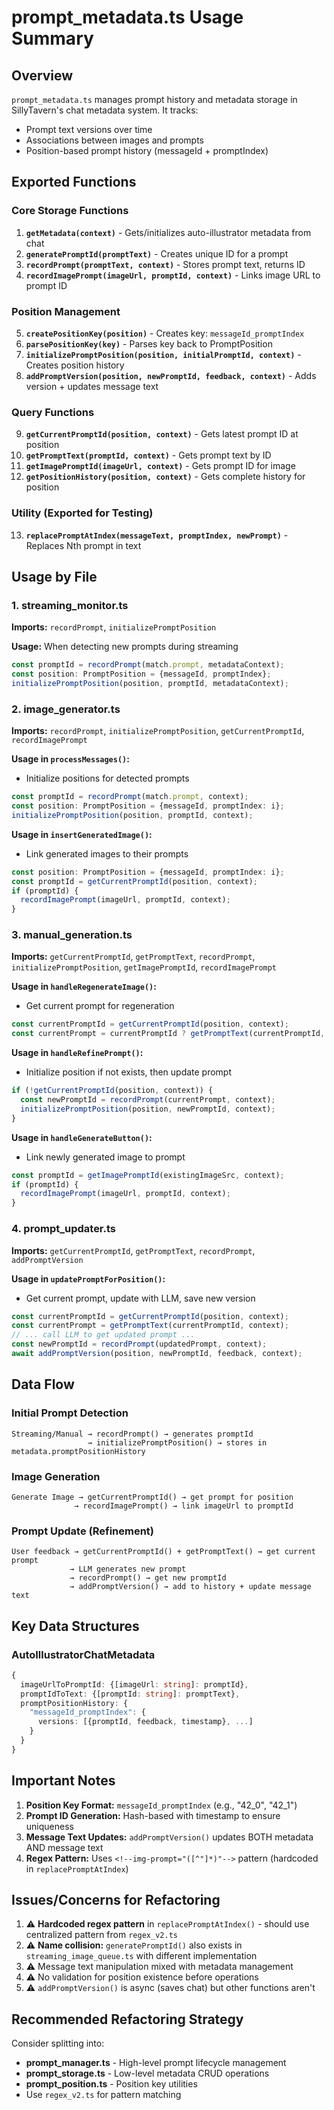 # prompt_metadata.ts Usage Summary

## Overview
`prompt_metadata.ts` manages prompt history and metadata storage in SillyTavern's chat metadata system. It tracks:
- Prompt text versions over time
- Associations between images and prompts
- Position-based prompt history (messageId + promptIndex)

## Exported Functions

### Core Storage Functions
1. **`getMetadata(context)`** - Gets/initializes auto-illustrator metadata from chat
2. **`generatePromptId(promptText)`** - Creates unique ID for a prompt
3. **`recordPrompt(promptText, context)`** - Stores prompt text, returns ID
4. **`recordImagePrompt(imageUrl, promptId, context)`** - Links image URL to prompt ID

### Position Management
5. **`createPositionKey(position)`** - Creates key: `messageId_promptIndex`
6. **`parsePositionKey(key)`** - Parses key back to PromptPosition
7. **`initializePromptPosition(position, initialPromptId, context)`** - Creates position history
8. **`addPromptVersion(position, newPromptId, feedback, context)`** - Adds version + updates message text

### Query Functions
9. **`getCurrentPromptId(position, context)`** - Gets latest prompt ID at position
10. **`getPromptText(promptId, context)`** - Gets prompt text by ID
11. **`getImagePromptId(imageUrl, context)`** - Gets prompt ID for image
12. **`getPositionHistory(position, context)`** - Gets complete history for position

### Utility (Exported for Testing)
13. **`replacePromptAtIndex(messageText, promptIndex, newPrompt)`** - Replaces Nth prompt in text

## Usage by File

### 1. **streaming_monitor.ts**
**Imports:** `recordPrompt`, `initializePromptPosition`

**Usage:** When detecting new prompts during streaming
```typescript
const promptId = recordPrompt(match.prompt, metadataContext);
const position: PromptPosition = {messageId, promptIndex};
initializePromptPosition(position, promptId, metadataContext);
```

### 2. **image_generator.ts**
**Imports:** `recordPrompt`, `initializePromptPosition`, `getCurrentPromptId`, `recordImagePrompt`

**Usage in `processMessages()`:**
- Initialize positions for detected prompts
```typescript
const promptId = recordPrompt(match.prompt, context);
const position: PromptPosition = {messageId, promptIndex: i};
initializePromptPosition(position, promptId, context);
```

**Usage in `insertGeneratedImage()`:**
- Link generated images to their prompts
```typescript
const position: PromptPosition = {messageId, promptIndex: i};
const promptId = getCurrentPromptId(position, context);
if (promptId) {
  recordImagePrompt(imageUrl, promptId, context);
}
```

### 3. **manual_generation.ts**
**Imports:** `getCurrentPromptId`, `getPromptText`, `recordPrompt`, `initializePromptPosition`, `getImagePromptId`, `recordImagePrompt`

**Usage in `handleRegenerateImage()`:**
- Get current prompt for regeneration
```typescript
const currentPromptId = getCurrentPromptId(position, context);
const currentPrompt = currentPromptId ? getPromptText(currentPromptId, context) : fallback;
```

**Usage in `handleRefinePrompt()`:**
- Initialize position if not exists, then update prompt
```typescript
if (!getCurrentPromptId(position, context)) {
  const newPromptId = recordPrompt(currentPrompt, context);
  initializePromptPosition(position, newPromptId, context);
}
```

**Usage in `handleGenerateButton()`:**
- Link newly generated image to prompt
```typescript
const promptId = getImagePromptId(existingImageSrc, context);
if (promptId) {
  recordImagePrompt(imageUrl, promptId, context);
}
```

### 4. **prompt_updater.ts**
**Imports:** `getCurrentPromptId`, `getPromptText`, `recordPrompt`, `addPromptVersion`

**Usage in `updatePromptForPosition()`:**
- Get current prompt, update with LLM, save new version
```typescript
const currentPromptId = getCurrentPromptId(position, context);
const currentPrompt = getPromptText(currentPromptId, context);
// ... call LLM to get updated prompt ...
const newPromptId = recordPrompt(updatedPrompt, context);
await addPromptVersion(position, newPromptId, feedback, context);
```

## Data Flow

### Initial Prompt Detection
```
Streaming/Manual → recordPrompt() → generates promptId
                 → initializePromptPosition() → stores in metadata.promptPositionHistory
```

### Image Generation
```
Generate Image → getCurrentPromptId() → get prompt for position
              → recordImagePrompt() → link imageUrl to promptId
```

### Prompt Update (Refinement)
```
User feedback → getCurrentPromptId() + getPromptText() → get current prompt
             → LLM generates new prompt
             → recordPrompt() → get new promptId
             → addPromptVersion() → add to history + update message text
```

## Key Data Structures

### AutoIllustratorChatMetadata
```typescript
{
  imageUrlToPromptId: {[imageUrl: string]: promptId},
  promptIdToText: {[promptId: string]: promptText},
  promptPositionHistory: {
    "messageId_promptIndex": {
      versions: [{promptId, feedback, timestamp}, ...]
    }
  }
}
```

## Important Notes

1. **Position Key Format:** `messageId_promptIndex` (e.g., "42_0", "42_1")
2. **Prompt ID Generation:** Hash-based with timestamp to ensure uniqueness
3. **Message Text Updates:** `addPromptVersion()` updates BOTH metadata AND message text
4. **Regex Pattern:** Uses `<!--img-prompt="([^"]*)"-->` pattern (hardcoded in `replacePromptAtIndex`)

## Issues/Concerns for Refactoring

1. ⚠️ **Hardcoded regex pattern** in `replacePromptAtIndex()` - should use centralized pattern from `regex_v2.ts`
2. ⚠️ **Name collision:** `generatePromptId()` also exists in `streaming_image_queue.ts` with different implementation
3. ⚠️ Message text manipulation mixed with metadata management
4. ⚠️ No validation for position existence before operations
5. ⚠️ `addPromptVersion()` is async (saves chat) but other functions aren't

## Recommended Refactoring Strategy

Consider splitting into:
- **prompt_manager.ts** - High-level prompt lifecycle management
- **prompt_storage.ts** - Low-level metadata CRUD operations
- **prompt_position.ts** - Position key utilities
- Use `regex_v2.ts` for pattern matching
